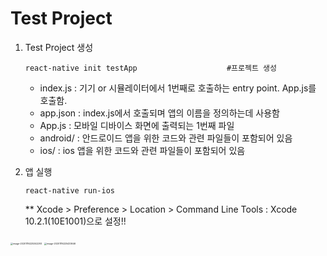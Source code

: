 # Test Project

1. Test Project 생성

   ```
   react-native init testApp					#프로젝트 생성
   ```

   - index.js : 기기 or 시뮬레이터에서 1번째로 호출하는 entry point. App.js를 호출함.
   - app.json : index.js에서 호출되며 앱의 이름을 정의하는데 사용함
   - App.js : 모바일 디바이스 화면에 출력되는 1번째 파일
   - android/ : 안드로이드 앱을 위한 코드와 관련 파일들이 포함되어 있음
   - ios/ : ios 앱을 위한 코드와 관련 파일들이 포함되어 있음

2. 앱 실행

   ```
   react-native run-ios
   ```

   ** Xcode > Preference > Location > Command Line Tools : Xcode 10.2.1(10E1001)으로 설정!!

<img src="/Users/sunhapark/Library/Application Support/typora-user-images/image-20201116225342293.png" alt="image-20201116225342293" style="zoom: 25%;" />

<img src="/Users/sunhapark/Library/Application Support/typora-user-images/image-20201116225433646.png" alt="image-20201116225433646" style="zoom:25%;" />